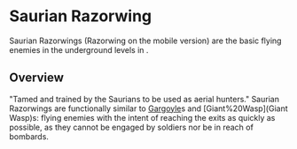 # Saurian Razorwing

Saurian Razorwings (Razorwing on the mobile version) are the basic flying enemies in the underground levels in .
## Overview

"Tamed and trained by the Saurians to be used as aerial hunters."
Saurian Razorwings are functionally similar to [Gargoyle](Gargoyle)s and [Giant%20Wasp](Giant Wasp)s: flying enemies with the intent of reaching the exits as quickly as possible, as they cannot be engaged by soldiers nor be in reach of bombards.